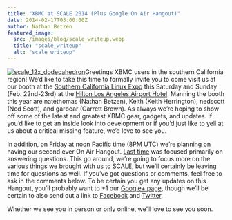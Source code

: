 ```yaml
---
title: "XBMC at SCALE 2014 (Plus Google On Air Hangout)"
date: 2014-02-17T03:00:00Z
author: Nathan Betzen
featured_image:
  src: /images/blog/scale_writeup.webp
  title: "scale_writeup"
  alt: "scale_writeup"
---
```


[![scale_12x_dodecahedron](/sites/default/files/uploads/scale_12x_dodecahedron-300x116.webp)](/sites/default/files/uploads/scale_12x_dodecahedron.webp)Greetings XBMC users in the southern California region! We’d like to take this time to formally invite you to come visit us at our booth at the [Southern California Linux Expo](https://www.socallinuxexpo.org/scale12x/ "SCALE 12x") this Saturday and Sunday (Feb. 22nd-23rd) at the [Hilton Los Angeles Airport Hotel](https://www.google.com/maps/place/HILTON+LOS+ANGELES+AIRPORT/@33.9458927,-118.3815991,17z/data=!3m1!4b1!4m2!3m1!1s0x80c2b6d0ab867dfd:0x677d718bedcbed3f "Hilton airport on Google Maps"). Manning the booth this year are natethomas (Nathan Betzen), Keith (Keith Herrington), nedscott (Ned Scott), and garbear (Garrett Brown). As always we’re hoping to show off some of the latest and greatest XBMC gear, gadgets, and updates. If you’d like to get an inside look into development or if you’d just like to yell at us about a critical missing feature, we’d love to see you.

In addition, on Friday at noon Pacific time (8PM UTC) we’re planning on having our second ever On Air Hangout. [Last time](https://www.youtube.com/watch?v=w5xBDBnxoVc "First XBMC Hangout") was focused primarily on answering questions. This go around, we’re going to focus more on the various things we brought with us to SCALE, but we’ll certainly be leaving time for questions as well. If you’ve got questions or comments, feel free to ask in the comments below. To be certain you get any updates on this Hangout, you’ll probably want to +1 our [Google+ page](https://plus.google.com/+XBMC/posts "XBMC Google+ page"), though we’ll be certain to also send out a link to [Facebook](https://www.facebook.com/XBMC "XBMC on Facebook") and [Twitter](https://twitter.com/xbmc "XBMC on Twitter").

Whether we see you in person or only online, we’ll love to see you soon.
